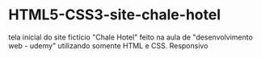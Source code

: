 # HTML5-CSS3-site-chale-hotel
tela inicial do site fictício "Chale Hotel" feito na aula de "desenvolvimento web - udemy" utilizando somente HTML  e CSS.
Responsivo
